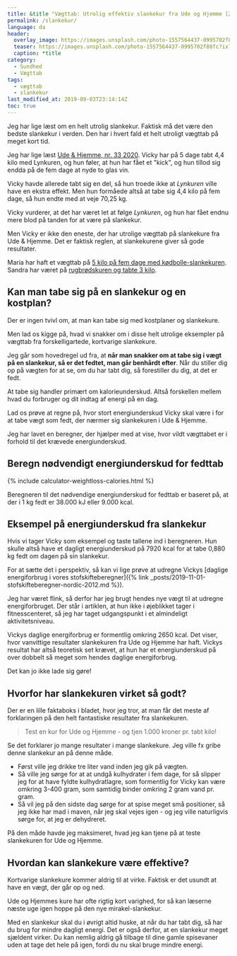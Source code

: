 ```yaml
---
title: &title "Vægttab: Utrolig effektiv slankekur fra Ude og Hjemme [2020]"
permalink: /slankekur/
language: da
header:
  overlay_image: https://images.unsplash.com/photo-1557564437-0995702f88fc?ixlib=rb-1.2.1&ixid=eyJhcHBfaWQiOjEyMDd9&auto=format&fit=crop&w=1950&q=80
  teaser: https://images.unsplash.com/photo-1557564437-0995702f88fc?ixlib=rb-1.2.1&ixid=eyJhcHBfaWQiOjEyMDd9&auto=format&fit=crop&w=400&q=80
  caption: *title
category:
  - Sundhed
  - Vægttab
tags:
  - vægttab
  - slankekur
last_modified_at: 2019-09-03T23:14:14Z
toc: true
---
```


Jeg har lige læst om en helt utrolig slankekur. Faktisk må det være den bedste slankekur i verden. Den har i hvert fald et helt utroligt vægttab på meget kort tid.

Jeg har lige læst [Ude & Hjemme, nr. 33 2020](https://www.udeoghjemme.dk/). Vicky har på 5 dage tabt 4,4 kilo med Lynkuren, og hun føler, at hun har fået et "kick", og hun tillod sig endda på de fem dage at nyde to glas vin.

Vicky havde allerede tabt sig en del, så hun troede ikke at _Lynkuren_ ville have en ekstra effekt. Men hun formåede altså at tabe sig 4,4 kilo på fem dage, så hun endte med at veje 70,25 kg.

Vicky vurderer, at det har været let at følge _Lynkuren_, og hun har fået endnu mere blod på tanden for at være på slankekur.

Men Vicky er ikke den eneste, der har utrolige vægttab på slankekure fra Ude & Hjemme. Det er faktisk reglen, at slankekurene giver så gode resultater.

Maria har haft et vægttab på [5 kilo på fem dage med kødbolle-slankekuren](https://www.udeoghjemme.dk/slank-og-sund/slank/hurtigt-vaegttab-maria-tabte-5-kilo-paa-fem-dage). Sandra har været på [rugbrødskuren og tabte 3 kilo](https://www.udeoghjemme.dk/slank-og-sund/slank/slankekure/slankekur-jeg-har-faaet-motivationen-tilbage).

## Kan man tabe sig på en slankekur og en kostplan?

Der er ingen tvivl om, at man kan tabe sig med kostplaner og slankekure.

Men lad os kigge på, hvad vi snakker om i disse helt utrolige eksempler på vægttab fra forskelligartede, kortvarige slankekure.

Jeg går som hovedregel ud fra, at **når man snakker om at tabe sig i vægt på en slankekur, så er det fedtet, man går benhårdt efter**. Når du stiller dig op på vægten for at se, om du har tabt dig, så forestiller du dig, at det er fedt.

At tabe sig handler primært om kalorieunderskud. Altså forskellen mellem hvad du forbruger og dit indtag af energi på en dag.

Lad os prøve at regne på, hvor stort energiunderskud Vicky skal være i for at tabe vægt som fedt, der nærmer sig slankekuren i Ude & Hjemme.

Jeg har lavet en beregner, der hjælper med at vise, hvor vildt vægttabet er i forhold til det krævede energiunderskud.

## Beregn nødvendigt energiunderskud for fedttab

{% include calculator-weightloss-calories.html %}

Beregneren til det nødvendige energiunderskud for fedttab er baseret på, at der i 1 kg fedt er 38.000 kJ eller 9.000 kcal.

## Eksempel på energiunderskud fra slankekur

Hvis vi tager Vicky som eksempel og taste tallene ind i beregneren. Hun skulle altså have et dagligt energiunderskud på 7920 kcal for at tabe 0,880 kg fedt om dagen på sin slankekur.

For at sætte det i perspektiv, så kan vi lige prøve at udregne Vickys [daglige energiforbrug i vores stofskifteberegner]({% link _posts/2019-11-01-stofskifteberegner-nordic-2012.md %}).

Jeg har været flink, så derfor har jeg brugt hendes nye vægt til at udregne energiforbruget. Der står i artiklen, at hun ikke i øjeblikket tager i fitnesscenteret, så jeg har taget udgangspunkt i et almindeligt aktivitetsniveau.

Vickys daglige energiforbrug er formentlig omkring 2650 kcal. Det viser, hvor vanvittige resultater slankekuren fra Ude og Hjemme har haft. Vickys resultat har altså teoretisk set krævet, at hun har et energiunderskud på over dobbelt så meget som hendes daglige energiforbrug.

Det kan jo ikke lade sig gøre!

## Hvorfor har slankekuren virket så godt?

Der er en lille faktaboks i bladet, hvor jeg tror, at man får det meste af forklaringen på den helt fantastiske resultater fra slankekuren.

> Test en kur for Ude og Hjemme
> \- og tjen 1.000 kroner pr. tabt kilo!

Se det forklarer jo mange resultater i mange slankekure. Jeg ville fx gribe denne slankekur an på denne måde.

- Først ville jeg drikke tre liter vand inden jeg gik på vægten.
- Så ville jeg sørge for at at undgå kulhydrater i fem dage, for så slipper jeg for at have fyldte kulhydratlagre, som formentlig for Vicky kan være omkring 3-400 gram, som samtidig binder omkring 2 gram vand pr. gram.
- Så vil jeg på den sidste dag sørge for at spise meget små positioner, så jeg ikke har mad i maven, når jeg skal vejes igen - og jeg ville naturligvis sørge for, at jeg er dehydreret.

På den måde havde jeg maksimeret, hvad jeg kan tjene på at teste slankekuren for Ude og Hjemme.

## Hvordan kan slankekure være effektive?

Kortvarige slankekure kommer aldrig til at virke. Faktisk er det usundt at have en vægt, der går op og ned.

Ude og Hjemmes kure har ofte rigtig kort varighed, for så kan læserne næste uge igen hoppe på den nye mirakel-slankekur.

Med en slankekur skal du i øvrigt altid huske, at når du har tabt dig, så har du brug for mindre dagligt energi. Det er også derfor, at en slankekur meget sjældent virker. Du kan nemlig aldrig gå tilbage til dine gamle spisevaner uden at tage det hele på igen, fordi du nu skal bruge mindre energi.
